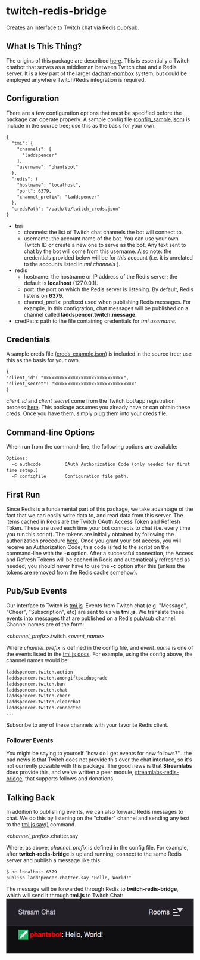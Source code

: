 # twitch-redis-bridge
Creates an interface to Twitch chat via Redis pub/sub.

## What Is This Thing?
The origins of this package are described [here](https://github.com/laddspencer/twitch-auth/blob/master/README.md#example-code).
This is essentially a Twitch chatbot that serves as a middleman between Twitch chat and a Redis server. It is a key part of the
larger [dacham-nombox](https://github.com/laddspencer/dacham-nombox-server "DacHam-NomBox") system, but could be employed anywhere
Twitch/Redis integration is required.

## Configuration
There are a few configuration options that must be specified before the package can operate properly.
A sample config file ([config_sample.json](https://github.com/laddspencer/twitch-redis-bridge/blob/master/config_sample.json)) is include in the source tree; use this as the basis for your own.
```
{
  "tmi": {
    "channels": [
      "laddspencer"
    ],
    "username": "phantsbot"
  },
  "redis": {
    "hostname": "localhost",
    "port": 6379,
    "channel_prefix": "laddspencer"
  },
  "credsPath": "/path/to/twitch_creds.json"
}
```
- tmi
  - channels: the list of Twitch chat channels the bot will connect to.
  - username: the account name of the bot. You can use your own Twitch ID or create a new one to serve as the bot. Any text sent to chat by the bot will come from this username. Also note: the credentials provided below will be for *this* account (i.e. it is unrelated to the accounts listed in *tmi.channels* ).
- redis
  - hostname: the hostname or IP address of the Redis server; the default is **localhost** (127.0.0.1).
  - port: the port on which the Redis server is listening. By default, Redis listens on **6379**.
  - channel_prefix: prefixed used when publishing Redis messages. For example, in this configration, chat messages will be published on a channel called **laddspencer.twitch.message**.
- credPath: path to the file containing credentials for *tmi.username*.

## Credentials
A sample creds file ([creds_example.json](https://github.com/laddspencer/twitch-redis-bridge/blob/master/creds_example.json)) is included in the source tree; use this as the basis for your own.
```
{
"client_id": "xxxxxxxxxxxxxxxxxxxxxxxxxxxxxx",
"client_secret": "xxxxxxxxxxxxxxxxxxxxxxxxxxxxxx"
}
```
*client_id* and *client_secret* come from the Twitch bot/app registration process [here](https://dev.twitch.tv/docs/authentication/#registration). This package assumes you already have or can obtain these creds. Once you have them, simply plug them into your creds file.

## Command-line Options
When run from the command-line, the following options are available:
```
Options:
  -c authcode         OAuth Authorization Code (only needed for first time setup.)
  -F configfile       Configuration file path.
```

## First Run
Since Redis is a fundamental part of this package, we take advantage of the fact that we can easily write data to, and read data from this server. The items cached in Redis are the Twitch OAuth Access Token and Refresh Token. These are used each time your bot connects to chat (i.e. every time you run this script). The tokens are initially obtained by following the authorization procedure [here](https://dev.twitch.tv/docs/authentication/getting-tokens-oauth/#oauth-authorization-code-flow). Once you grant your bot access, you will receive an Authorization Code; this code is fed to the script on the command-line with the **-c** option. After a successful connection, the Access and Refresh Tokens will be cached in Redis and automatically refreshed as needed; you should never have to use the **-c** option after this (unless the tokens are removed from the Redis cache somehow).


## Pub/Sub Events
Our interface to Twitch is [tmi.js](https://www.npmjs.com/package/tmi.js). Events from Twitch chat (e.g. "Message", "Cheer", "Subscription", etc) are sent to us via **tmi.js**. We translate these events into messages that are published on a Redis pub/sub channel. Channel names are of the form:

*<channel_prefix>*.twitch.*<event_name>*

Where *channel_prefix* is defined in the config file, and *event_name* is one of the events listed in the [tmi.js docs](https://docs.tmijs.org/v1.4.2/Events.html). For example, using the config above, the channel names would be:

```
laddspencer.twitch.action
laddspencer.twitch.anongiftpaidupgrade
laddspencer.twitch.ban
laddspencer.twitch.chat
laddspencer.twitch.cheer
laddspencer.twitch.clearchat
laddspencer.twitch.connected
...
```
Subscribe to any of these channels with your favorite Redis client.

### Follower Events
You might be saying to yourself "how do I get events for new follows?"...the bad news is that Twitch does not provide this over the chat interface, so it's not currently possible with this package. The good news is that **Streamlabs** does provide this, and we've written a peer module, [streamlabs-redis-bridge](https://github.com/laddspencer/streamlabs-redis-bridge), that supports follows and donations.

## Talking Back
In addition to publishing events, we can also forward Redis messages to chat. We do this by listening on the "chatter" channel and sending any text to the [tmi.js say()](https://docs.tmijs.org/v1.4.2/Commands.html#say) command.

*<channel_prefix>*.chatter.say

Where, as above, *channel_prefix* is defined in the config file. For example, after **twitch-redis-bridge** is up and running, connect to the same Redis server and publish a message like this:

```
$ nc localhost 6379
publish laddspencer.chatter.say "Hello, World!"
```
The message will be forwarded through Redis to **twitch-redis-bridge**, which will send it through **tmi.js** to Twitch Chat:
![Twitch Chat Hello World](https://github.com/laddspencer/twitch-redis-bridge/blob/master/hello_world.png "Twitch Chat")
